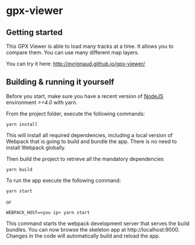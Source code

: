 # gpx-viewer

## Getting started

This GPX Viewer is able to load many tracks at a time.
It allows you to compare them.
You can use many different map layers.

You can try it here: http://evrignaud.github.io/gpx-viewer/

## Building & running it yourself

Before you start, make sure you have a recent version of [NodeJS](http://nodejs.org/) environment *>=4.0* with yarn.

From the project folder, execute the following commands:

```shell
yarn install
```

This will install all required dependencies, including a local version of Webpack that is going to
build and bundle the app. There is no need to install Webpack globally. 

Then build the project to retrieve all the mandatory dependencies

```shell
yarn build
```

To run the app execute the following command:

```shell
yarn start
```

or

```shell
WEBPACK_HOST=<you ip> yarn start
```

This command starts the webpack development server that serves the build bundles.
You can now browse the skeleton app at http://localhost:9000. Changes in the code
will automatically build and reload the app.
